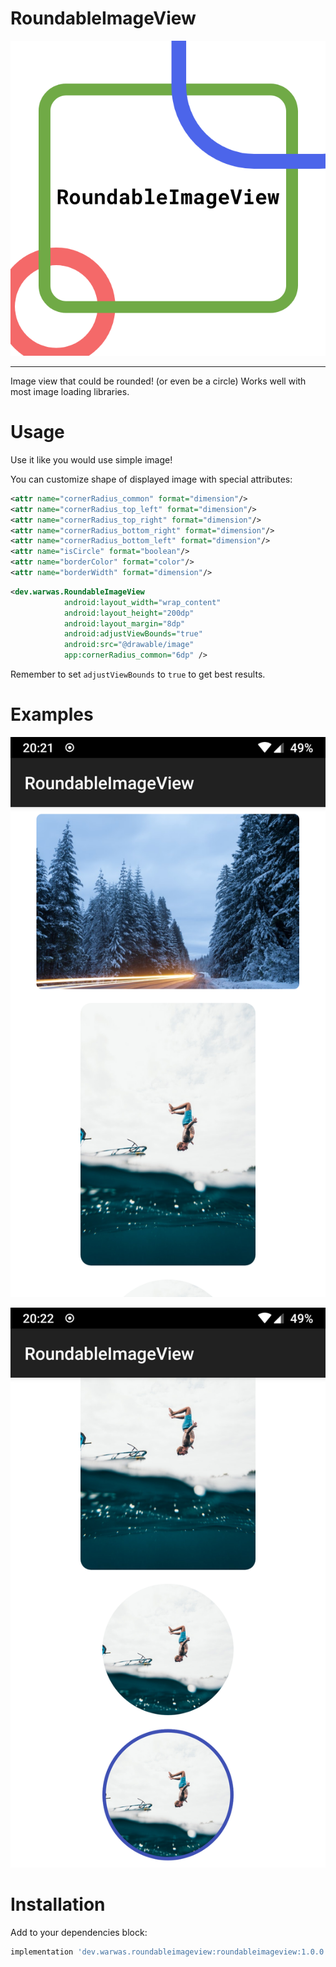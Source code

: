 # RoundableImageView

![logo](assets/roundableimageview_lib_logo.png)

<hr/>
Image view that could be rounded! (or even be a circle)
Works well with most image loading libraries.

# Usage

Use it like you would use simple image!

You can customize shape of displayed image with special attributes:
```xml
<attr name="cornerRadius_common" format="dimension"/>
<attr name="cornerRadius_top_left" format="dimension"/>
<attr name="cornerRadius_top_right" format="dimension"/>
<attr name="cornerRadius_bottom_right" format="dimension"/>
<attr name="cornerRadius_bottom_left" format="dimension"/>
<attr name="isCircle" format="boolean"/>
<attr name="borderColor" format="color"/>
<attr name="borderWidth" format="dimension"/>
```

```xml
<dev.warwas.RoundableImageView
            android:layout_width="wrap_content"
            android:layout_height="200dp"
            android:layout_margin="8dp"
            android:adjustViewBounds="true"
            android:src="@drawable/image"
            app:cornerRadius_common="6dp" />
```
Remember to set `adjustViewBounds` to `true` to get best results.

# Examples

![example image](assets/example1.png)

![example image](assets/example2.png)

# Installation

Add to your dependencies block:
```groovy
implementation 'dev.warwas.roundableimageview:roundableimageview:1.0.0'
```
